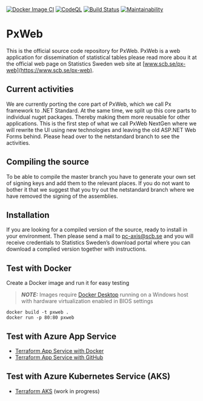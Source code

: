 [![Docker Image CI](https://github.com/runejo/PxWeb/actions/workflows/dockerimage.yml/badge.svg)](https://github.com/runejo/PxWeb/actions/workflows/dockerimage.yml)
[![CodeQL](https://github.com/runejo/PxWeb/actions/workflows/codeql-analysis.yml/badge.svg)](https://github.com/runejo/PxWeb/actions/workflows/codeql-analysis.yml)
[![Build Status](https://travis-ci.org/runejo/PxWeb.svg?branch=master)](https://travis-ci.org/runejo/PxWeb)
[![Maintainability](https://api.codeclimate.com/v1/badges/d46673e9ae35d2a6bdd6/maintainability)](https://codeclimate.com/github/runejo/PxWeb/maintainability)

# PxWeb
This is the official source code repository for PxWeb. PxWeb is a web application for dissemination of statistical tables please read more abou it at the official web page on Statistics Sweden web site at [www.scb.se/px-web](https://www.scb.se/px-web).

## Current activities
We are currently porting the core part of PxWeb, which we call Px framework to .NET Standard. At the same time, we split up this core parts to individual nuget packages. Thereby making them more reusable for other applications. This is the first step of what we call PxWeb NextGen where we will rewrite the UI using new technologies and leaving the old ASP.NET Web Forms behind.
Please head over to the netstandard branch to see the activities.

## Compiling the source
To be able to compile the master branch you have to generate your own set of signing keys and add them to the relevant places. If you do not want to bother it that we suggest that you try out the netstandard branch where we have removed the signing of the assemblies.

## Installation
If you are looking for a compiled version of the source, ready to install in your environment. Then please send a mail to [pc-axis@scb.se](mailto:pc-axis@scb.se?subject=Access%20to%20download%20portal) and you will receive credentials to Statistics Sweden’s download portal where you can download a complied version together with instructions.

## Test with Docker
Create a Docker image and run it for easy testing

> **_NOTE:_**  Images require [Docker Desktop](https://www.docker.com/products/docker-desktop) running on a Windows host with hardware virtualization enabled in BIOS settings

```
docker build -t pxweb .
docker run -p 80:80 pxweb
```
## Test with Azure App Service

* [Terraform App Service with Docker](terraform/azurerm/app-service)
* [Terraform App Service with GitHub](terraform/azurerm/app-service-code)

## Test with Azure Kubernetes Service (AKS) 

* [Terraform AKS](terraform/azurerm/kubernetes) (work in progress)
